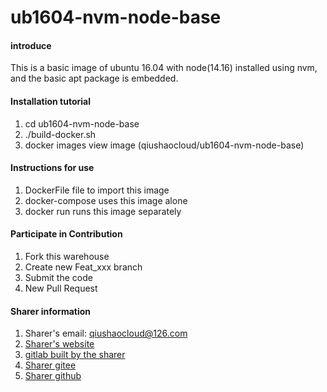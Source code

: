# ub1604-nvm-node-base

#### introduce
This is a basic image of ubuntu 16.04 with node(14.16) installed using nvm, and the basic apt package is embedded.

#### Installation tutorial

1. cd ub1604-nvm-node-base
2. ./build-docker.sh
3. docker images view image (qiushaocloud/ub1604-nvm-node-base)

#### Instructions for use

1. DockerFile file to import this image
2. docker-compose uses this image alone
3. docker run runs this image separately

#### Participate in Contribution

1. Fork this warehouse
2. Create new Feat_xxx branch
3. Submit the code
4. New Pull Request


#### Sharer information

1. Sharer's email: qiushaocloud@126.com
2. [Sharer's website](https://www.qiushaocloud.top)
3. [gitlab built by the sharer](https://www.qiushaocloud.top/gitlab/qiushaocloud)
3. [Sharer gitee](https://gitee.com/qiushaocloud/dashboard/projects)
3. [Sharer github](https://github.com/qiushaocloud?tab=repositories)